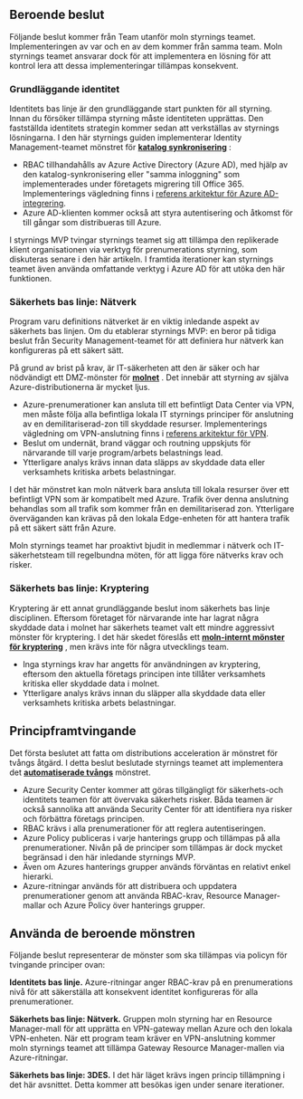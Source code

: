 <!-- TEMPLATE FILE - DO NOT ADD METADATA -->
<!-- markdownlint-disable MD002 MD041 -->

## <a name="dependent-decisions"></a>Beroende beslut

Följande beslut kommer från Team utanför moln styrnings teamet. Implementeringen av var och en av dem kommer från samma team. Moln styrnings teamet ansvarar dock för att implementera en lösning för att kontrol lera att dessa implementeringar tillämpas konsekvent.

### <a name="identity-baseline"></a>Grundläggande identitet

Identitets bas linje är den grundläggande start punkten för all styrning. Innan du försöker tillämpa styrning måste identiteten upprättas. Den fastställda identitets strategin kommer sedan att verkställas av styrnings lösningarna.
I den här styrnings guiden implementerar Identity Management-teamet mönstret för **[katalog synkronisering](/azure/architecture/cloud-adoption/decision-guides/identity/overview#directory-synchronization)** :

- RBAC tillhandahålls av Azure Active Directory (Azure AD), med hjälp av den katalog-synkronisering eller "samma inloggning" som implementerades under företagets migrering till Office 365. Implementerings vägledning finns i [referens arkitektur för Azure AD-integrering](/azure/architecture/reference-architectures/identity/azure-ad).
- Azure AD-klienten kommer också att styra autentisering och åtkomst för till gångar som distribueras till Azure.

I styrnings MVP tvingar styrnings teamet sig att tillämpa den replikerade klient organisationen via verktyg för prenumerations styrning, som diskuteras senare i den här artikeln. I framtida iterationer kan styrnings teamet även använda omfattande verktyg i Azure AD för att utöka den här funktionen.

### <a name="security-baseline-networking"></a>Säkerhets bas linje: Nätverk

Program varu definitions nätverket är en viktig inledande aspekt av säkerhets bas linjen. Om du etablerar styrnings MVP: en beror på tidiga beslut från Security Management-teamet för att definiera hur nätverk kan konfigureras på ett säkert sätt.

På grund av brist på krav, är IT-säkerheten att den är säker och har nödvändigt ett DMZ-mönster för **[molnet](/azure/architecture/cloud-adoption/decision-guides/software-defined-network/cloud-dmz)** . Det innebär att styrning av själva Azure-distributionerna är mycket ljus.

- Azure-prenumerationer kan ansluta till ett befintligt Data Center via VPN, men måste följa alla befintliga lokala IT styrnings principer för anslutning av en demilitariserad-zon till skyddade resurser. Implementerings vägledning om VPN-anslutning finns i [referens arkitektur för VPN](/azure/architecture/reference-architectures/hybrid-networking/vpn).
- Beslut om undernät, brand väggar och routning uppskjuts för närvarande till varje program/arbets belastnings lead.
- Ytterligare analys krävs innan data släpps av skyddade data eller verksamhets kritiska arbets belastningar.

I det här mönstret kan moln nätverk bara ansluta till lokala resurser över ett befintligt VPN som är kompatibelt med Azure. Trafik över denna anslutning behandlas som all trafik som kommer från en demilitariserad zon. Ytterligare överväganden kan krävas på den lokala Edge-enheten för att hantera trafik på ett säkert sätt från Azure.

Moln styrnings teamet har proaktivt bjudit in medlemmar i nätverk och IT-säkerhetsteam till regelbundna möten, för att ligga före nätverks krav och risker.

### <a name="security-baseline-encryption"></a>Säkerhets bas linje: Kryptering

Kryptering är ett annat grundläggande beslut inom säkerhets bas linje disciplinen. Eftersom företaget för närvarande inte har lagrat några skyddade data i molnet har säkerhets teamet valt ett mindre aggressivt mönster för kryptering.
I det här skedet föreslås ett **[moln-internt mönster för kryptering](/azure/architecture/cloud-adoption/decision-guides/encryption/overview#key-management)** , men krävs inte för några utvecklings team.

- Inga styrnings krav har angetts för användningen av kryptering, eftersom den aktuella företags principen inte tillåter verksamhets kritiska eller skyddade data i molnet.
- Ytterligare analys krävs innan du släpper alla skyddade data eller verksamhets kritiska arbets belastningar.

## <a name="policy-enforcement"></a>Principframtvingande

Det första beslutet att fatta om distributions acceleration är mönstret för tvångs åtgärd. I detta beslut beslutade styrnings teamet att implementera det **[automatiserade tvångs](/azure/architecture/cloud-adoption/decision-guides/policy-enforcement/overview#automated-enforcement)** mönstret.

- Azure Security Center kommer att göras tillgängligt för säkerhets-och identitets teamen för att övervaka säkerhets risker. Båda teamen är också sannolika att använda Security Center för att identifiera nya risker och förbättra företags principen.
- RBAC krävs i alla prenumerationer för att reglera autentiseringen.
- Azure Policy publiceras i varje hanterings grupp och tillämpas på alla prenumerationer. Nivån på de principer som tillämpas är dock mycket begränsad i den här inledande styrnings MVP.
- Även om Azures hanterings grupper används förväntas en relativt enkel hierarki.
- Azure-ritningar används för att distribuera och uppdatera prenumerationer genom att använda RBAC-krav, Resource Manager-mallar och Azure Policy över hanterings grupper.

## <a name="applying-the-dependent-patterns"></a>Använda de beroende mönstren

Följande beslut representerar de mönster som ska tillämpas via policyn för tvingande principer ovan:

**Identitets bas linje.** Azure-ritningar anger RBAC-krav på en prenumerations nivå för att säkerställa att konsekvent identitet konfigureras för alla prenumerationer.

**Säkerhets bas linje: Nätverk.** Gruppen moln styrning har en Resource Manager-mall för att upprätta en VPN-gateway mellan Azure och den lokala VPN-enheten. När ett program team kräver en VPN-anslutning kommer moln styrnings teamet att tillämpa Gateway Resource Manager-mallen via Azure-ritningar.

**Säkerhets bas linje: 3DES.** I det här läget krävs ingen princip tillämpning i det här avsnittet. Detta kommer att besökas igen under senare iterationer.
